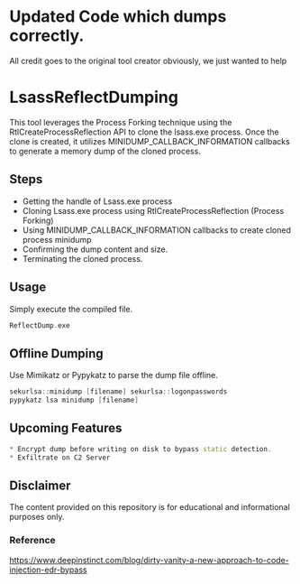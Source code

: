 # Updated Code which dumps correctly.
All credit goes to the original tool creator obviously, we just wanted to help

# LsassReflectDumping
This tool leverages the Process Forking technique using the RtlCreateProcessReflection API to clone the lsass.exe process. Once the clone is created, it utilizes MINIDUMP_CALLBACK_INFORMATION callbacks to generate a memory dump of the cloned process.

## Steps
* Getting the handle of Lsass.exe process
* Cloning Lsass.exe process using RtlCreateProcessReflection (Process Forking)
* Using MINIDUMP_CALLBACK_INFORMATION callbacks to create cloned process minidump
* Confirming the dump content and size.
* Terminating the cloned process.

## Usage
Simply execute the compiled file.
```cpp
ReflectDump.exe 
```

## Offline Dumping
Use Mimikatz or Pypykatz to parse the dump file offline.
```cpp
sekurlsa::minidump [filename] sekurlsa::logonpasswords
pypykatz lsa minidump [filename]
```
## Upcoming Features
```cpp
* Encrypt dump before writing on disk to bypass static detection.
* Exfiltrate on C2 Server
```

## Disclaimer
The content provided on this repository is for educational and informational purposes only.

### Reference 
https://www.deepinstinct.com/blog/dirty-vanity-a-new-approach-to-code-injection-edr-bypass

